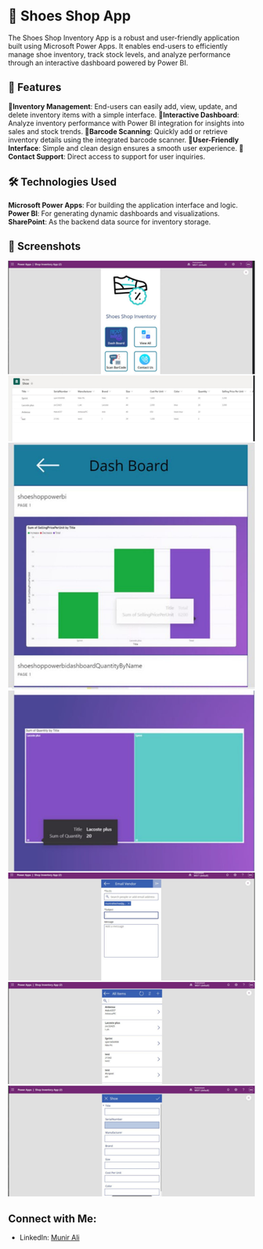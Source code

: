 # 👟 Shoes Shop App
The Shoes Shop Inventory App is a robust and user-friendly application built using Microsoft Power Apps. 
It enables end-users to efficiently manage shoe inventory, track stock levels, and analyze performance through an interactive dashboard powered by Power BI.

## 🚀 **Features**

🚀**Inventory Management**: End-users can easily add, view, update, and delete inventory items with a simple interface.
🚀**Interactive Dashboard**: Analyze inventory performance with Power BI integration for insights into sales and stock trends.
🚀**Barcode Scanning**: Quickly add or retrieve inventory details using the integrated barcode scanner.
🚀**User-Friendly Interface**: Simple and clean design ensures a smooth user experience.
🚀**Contact Support**: Direct access to support for user inquiries.

## 🛠️ Technologies Used

**Microsoft Power Apps**: For building the application interface and logic.
**Power BI**: For generating dynamic dashboards and visualizations.
**SharePoint**: As the backend data source for inventory storage.

## 📸 Screenshots
**![Image Alt text](Images/sh1.jpg)**
**![Image Alt text](Images/sh2.jpg)**
**![Image Alt text](Images/sh3.jpg)**
**![Image Alt text](Images/sh4.jpg)**
**![Image Alt text](Images/sh5.jpg)**
**![Image Alt text](Images/sh6.jpg)**
**![Image Alt text](Images/sh7.jpg)**

## Connect with Me:
- LinkedIn: [Munir Ali ](https://www.linkedin.com/in/munir-ali-7b9607234/)


